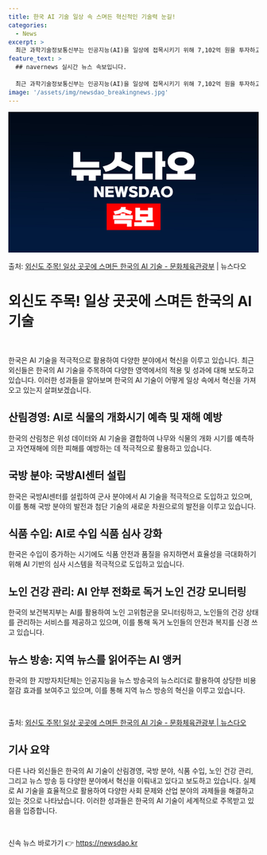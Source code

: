 ```yaml
---
title: 한국 AI 기술 일상 속 스며든 혁신적인 기술력 눈길!
categories:
  - News
excerpt: >
  최근 과학기술정보통신부는 인공지능(AI)을 일상에 접목시키기 위해 7,102억 원을 투자하고 이를 통해 공공…
feature_text: >
  ## navernews 실시간 뉴스 속보입니다.

  최근 과학기술정보통신부는 인공지능(AI)을 일상에 접목시키기 위해 7,102억 원을 투자하고 이를 통해 공공…
image: '/assets/img/newsdao_breakingnews.jpg'
---
```


![뉴스다오 속보](/assets/img/newsdao_breakingnews.jpg)

<p>출처: <a href="https://newsdao.kr/3822" rel="dofollow">외신도 주목! 일상 곳곳에 스며든 한국의 AI 기술 - 문화체육관광부</a> | 뉴스다오</p>

<h1>외신도 주목! 일상 곳곳에 스며든 한국의 AI 기술</h1>
<p data-ke-size="size16">&nbsp;</p>
한국은 AI 기술을 적극적으로 활용하여 다양한 분야에서 혁신을 이루고 있습니다. 최근 외신들은 한국의 AI 기술을 주목하여 다양한 영역에서의 적용 및 성과에 대해 보도하고 있습니다. 이러한 성과들을 알아보며 한국의 AI 기술이 어떻게 일상 속에서 혁신을 가져오고 있는지 살펴보겠습니다. 

<h2 data-ke-size="size26">산림경영: AI로 식물의 개화시기 예측 및 재해 예방</h2>
한국의 산림청은 위성 데이터와 AI 기술을 결합하여 나무와 식물의 개화 시기를 예측하고 자연재해에 의한 피해를 예방하는 데 적극적으로 활용하고 있습니다.

<h2 data-ke-size="size26">국방 분야: 국방AI센터 설립</h2>
한국은 국방AI센터를 설립하여 군사 분야에서 AI 기술을 적극적으로 도입하고 있으며, 이를 통해 국방 분야의 발전과 첨단 기술의 새로운 차원으로의 발전을 이루고 있습니다.

<h2 data-ke-size="size26">식품 수입: AI로 수입 식품 심사 강화</h2>
한국은 수입이 증가하는 시기에도 식품 안전과 품질을 유지하면서 효율성을 극대화하기 위해 AI 기반의 심사 시스템을 적극적으로 도입하고 있습니다.

<h2 data-ke-size="size26">노인 건강 관리: AI 안부 전화로 독거 노인 건강 모니터링</h2>
한국의 보건복지부는 AI를 활용하여 노인 고위험군을 모니터링하고, 노인들의 건강 상태를 관리하는 서비스를 제공하고 있으며, 이를 통해 독거 노인들의 안전과 복지를 신경 쓰고 있습니다.

<h2 data-ke-size="size26">뉴스 방송: 지역 뉴스를 읽어주는 AI 앵커</h2>
한국의 한 지방자치단체는 인공지능을 뉴스 방송국의 뉴스리더로 활용하여 상당한 비용 절감 효과를 보여주고 있으며, 이를 통해 지역 뉴스 방송의 혁신을 이루고 있습니다.
<p data-ke-size="size16">&nbsp;</p>
출처: <a href="https://newsdao.kr/3822" target="_blank" rel="noopener">외신도 주목! 일상 곳곳에 스며든 한국의 AI 기술 - 문화체육관광부 | 뉴스다오</a>

<h2 data-ke-size="size26">기사 요약</h2>
다른 나라 외신들은 한국의 AI 기술이 산림경영, 국방 분야, 식품 수입, 노인 건강 관리, 그리고 뉴스 방송 등 다양한 분야에서 혁신을 이뤄내고 있다고 보도하고 있습니다. 실제로 AI 기술을 효율적으로 활용하여 다양한 사회 문제와 산업 분야의 과제들을 해결하고 있는 것으로 나타났습니다. 이러한 성과들은 한국의 AI 기술이 세계적으로 주목받고 있음을 입증합니다.
<p data-ke-size="size16">&nbsp;</p> 

신속 뉴스 바로가기 👉 <a href="https://newsdao.kr" rel="dofollow">https://newsdao.kr</a>


